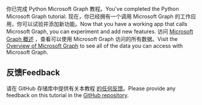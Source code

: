 <!-- markdownlint-disable MD002 MD041 -->

<span data-ttu-id="1bd82-101">你已完成 Python Microsoft Graph 教程。</span><span class="sxs-lookup"><span data-stu-id="1bd82-101">You've completed the Python Microsoft Graph tutorial.</span></span> <span data-ttu-id="1bd82-102">现在，你已经拥有一个调用 Microsoft Graph 的工作应用，你可以试验并添加新功能。</span><span class="sxs-lookup"><span data-stu-id="1bd82-102">Now that you have a working app that calls Microsoft Graph, you can experiment and add new features.</span></span> <span data-ttu-id="1bd82-103">访问 [Microsoft Graph 概述](/graph/overview) ，查看可以使用 Microsoft Graph 访问的所有数据。</span><span class="sxs-lookup"><span data-stu-id="1bd82-103">Visit the [Overview of Microsoft Graph](/graph/overview) to see all of the data you can access with Microsoft Graph.</span></span>

## <a name="feedback"></a><span data-ttu-id="1bd82-104">反馈</span><span class="sxs-lookup"><span data-stu-id="1bd82-104">Feedback</span></span>

<span data-ttu-id="1bd82-105">请在 GitHub 存储库中提供有关本教程 [的任何反馈](https://github.com/microsoftgraph/msgraph-training-pythondjangoapp)。</span><span class="sxs-lookup"><span data-stu-id="1bd82-105">Please provide any feedback on this tutorial in the [GitHub repository](https://github.com/microsoftgraph/msgraph-training-pythondjangoapp).</span></span>
